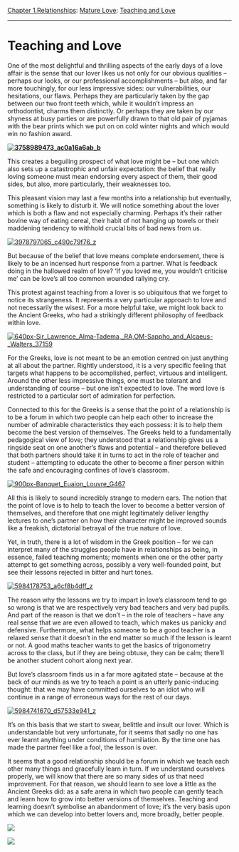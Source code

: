 [Chapter 1.Relationships](https://www.theschooloflife.com/thebookoflife/category/relationships/): [Mature Love](https://www.theschooloflife.com/thebookoflife/category/relationships/mature-love/): [Teaching and Love](https://www.theschooloflife.com/thebookoflife/teaching-and-love/)

* * *

# Teaching and Love

One of the most delightful and thrilling aspects of the early days of a love affair is the sense that our lover likes us not only for our obvious qualities – perhaps our looks, or our professional accomplishments – but also, and far more touchingly, for our less impressive sides: our vulnerabilities, our hesitations, our flaws. Perhaps they are particularly taken by the gap between our two front teeth which, while it wouldn’t impress an orthodontist, charms them distinctly. Or perhaps they are taken by our shyness at busy parties or are powerfully drawn to that old pair of pyjamas with the bear prints which we put on on cold winter nights and which would win no fashion award.

**[![3758989473_ac0a16a6ab_b](https://www.theschooloflife.com/thebookoflife/wp-content/uploads/2016/07/3758989473_ac0a16a6ab_b.jpg)](http://www.thebookoflife.org/wp-content/uploads/2016/07/3758989473_ac0a16a6ab_b.jpg)&nbsp;**

This creates a beguiling prospect of what love might be – but one which also sets up a catastrophic and unfair expectation: the belief that really loving someone must mean endorsing every aspect of them, their good sides, but also, more particularly, their weaknesses too.

This pleasant vision may last a few months into a relationship but eventually, something is likely to disturb it. We will notice something about the lover which is both a flaw and not especially charming. Perhaps it’s their rather bovine way of eating cereal, their habit of not hanging up towels or their maddening tendency to withhold crucial bits of bad news from us.

[![3978797065_c490c79f76_z](https://www.theschooloflife.com/thebookoflife/wp-content/uploads/2016/07/3978797065_c490c79f76_z.jpg)](http://www.thebookoflife.org/wp-content/uploads/2016/07/3978797065_c490c79f76_z.jpg)

But because of the belief that love means complete endorsement, there is likely to be an incensed hurt response from a partner. What is feedback doing in the hallowed realm of love? ‘If you loved me, you wouldn’t criticise me’ can be love’s all too common wounded rallying cry. **&nbsp;**

This protest against teaching from a lover is so ubiquitous that we forget to notice its strangeness. It represents a very particular approach to love and not necessarily the wisest. For a more helpful take, we might look back to the Ancient Greeks, who had a strikingly different philosophy of feedback within love.

[![640px-Sir_Lawrence_Alma-Tadema,_RA,_OM_-_Sappho_and_Alcaeus_-_Walters_37159](https://www.theschooloflife.com/thebookoflife/wp-content/uploads/2016/07/640px-Sir_Lawrence_Alma-Tadema_RA_OM_-_Sappho_and_Alcaeus_-_Walters_37159.jpg)](http://www.thebookoflife.org/wp-content/uploads/2016/07/640px-Sir_Lawrence_Alma-Tadema_RA_OM_-_Sappho_and_Alcaeus_-_Walters_37159.jpg)

For the Greeks, love is not meant to be an emotion centred on just anything at all about the partner. Rightly understood, it is a very specific feeling that targets what happens to be accomplished, perfect, virtuous and intelligent. Around the other less impressive things, one must be tolerant and understanding of course – but one isn’t expected to love. The word love is restricted to a particular sort of admiration for perfection. **&nbsp;**

Connected to this for the Greeks is a sense that the point of a relationship is to be a forum in which two people can help each other to increase the number of admirable characteristics they each possess: it is to help them become the best version of themselves. The Greeks held to a fundamentally pedagogical view of love; they understood that a relationship gives us a ringside seat on one another’s flaws and potential – and therefore believed that both partners should take it in turns to act in the role of teacher and student – attempting to educate the other to become a finer person within the safe and encouraging confines of love’s classroom.

[![900px-Banquet_Euaion_Louvre_G467](https://www.theschooloflife.com/thebookoflife/wp-content/uploads/2016/07/900px-Banquet_Euaion_Louvre_G4671.jpg)](http://www.thebookoflife.org/wp-content/uploads/2016/07/900px-Banquet_Euaion_Louvre_G4671.jpg)

All this is likely to sound incredibly strange to modern ears. The notion that the point of love is to help to teach the lover to become a better version of themselves, and therefore that one might legitimately deliver lengthy lectures to one’s partner on how their character might be improved sounds like a freakish, dictatorial betrayal of the true nature of love.

Yet, in truth, there is a lot of wisdom in the Greek position – for we can interpret many of the struggles people have in relationships as being, in essence, failed teaching moments; moments when one or the other party attempt to get something across, possibly a very well-founded point, but see their lessons rejected in bitter and hurt tones.

[![5984178753_a6cf8b4dff_z](https://www.theschooloflife.com/thebookoflife/wp-content/uploads/2016/07/5984178753_a6cf8b4dff_z.jpg)](http://www.thebookoflife.org/wp-content/uploads/2016/07/5984178753_a6cf8b4dff_z.jpg)

The reason why the lessons we try to impart in love’s classroom tend to go so wrong is that we are respectively very bad teachers and very bad pupils. And part of the reason is that we don’t – in the role of teachers – have any real sense that we are even allowed to teach, which makes us panicky and defensive. Furthermore, what helps someone to be a good teacher is a relaxed sense that it doesn’t in the end matter so much if the lesson is learnt or not. A good maths teacher wants to get the basics of trigonometry across to the class, but if they are being obtuse, they can be calm; there’ll be another student cohort along next year.

But love’s classroom finds us in a far more agitated state – because at the back of our minds as we try to teach a point is an utterly panic-inducing thought: that we may have committed ourselves to an idiot who will continue in a range of erroneous ways for the rest of our days.

[![5984741670_d57533e941_z](https://www.theschooloflife.com/thebookoflife/wp-content/uploads/2016/07/5984741670_d57533e941_z.jpg)](http://www.thebookoflife.org/wp-content/uploads/2016/07/5984741670_d57533e941_z.jpg)

It’s on this basis that we start to swear, belittle and insult our lover. Which is understandable but very unfortunate, for it seems that sadly no one has ever learnt anything under conditions of humiliation. By the time one has made the partner feel like a fool, the lesson is over.

It seems that a good relationship should be a forum in which we teach each other many things and gracefully learn in turn. If we understand ourselves properly, we will know that there are so many sides of us that need improvement. For that reason, we should learn to see love a little as the Ancient Greeks did: as a safe arena in which two people can gently teach and learn how to grow into better versions of themselves. Teaching and learning doesn’t symbolise an abandonment of love; it’s the very basis upon which we can develop into better lovers and, more broadly, better people.

[![](https://img.youtube.com/vi/pICXY_6p45o/0.jpg)](https://www.youtube.com/embed/pICXY_6p45o?ecver=2 '')

[![](https://img.youtube.com/vi/WPXbaJC2hLo/0.jpg)](https://www.youtube.com/embed/WPXbaJC2hLo '')

